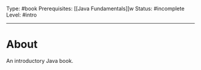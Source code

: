 Type: #book
Prerequisites: [[Java Fundamentals]]w
Status: #incomplete 
Level: #intro 

----
# About

An introductory Java book.